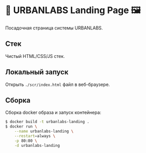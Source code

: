# 🏢 URBANLABS Landing Page 🖼

Посадочная страница системы URBANLABS.

## Стек

Чистый HTML/CSS/JS стек.

## Локальный запуск

Открыть `./scr/index.html` файл в веб-браузере.

## Сборка

Сборка docker образа и запуск контейнера:

```bash
$ docker build -t urbanlabs-landing .
$ docker run \
    --name urbanlabs-landing \
    --restart=always \
    -p 80:80 \
    -d urbanlabs-landing
```
